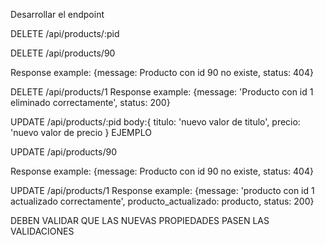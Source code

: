 Desarrollar el endpoint

DELETE /api/products/:pid

DELETE /api/products/90

Response example: {message: Producto con id 90 no existe, status: 404}

DELETE /api/products/1 Response example: {message: 'Producto con id 1 eliminado correctamente', status: 200}

UPDATE /api/products/:pid body:{ titulo: 'nuevo valor de titulo', precio: 'nuevo valor de precio } EJEMPLO

UPDATE /api/products/90

Response example: {message: Producto con id 90 no existe, status: 404}

UPDATE /api/products/1 Response example: {message: 'producto con id 1 actualizado correctamente', producto_actualizado: producto, status: 200}

DEBEN VALIDAR QUE LAS NUEVAS PROPIEDADES PASEN LAS VALIDACIONES